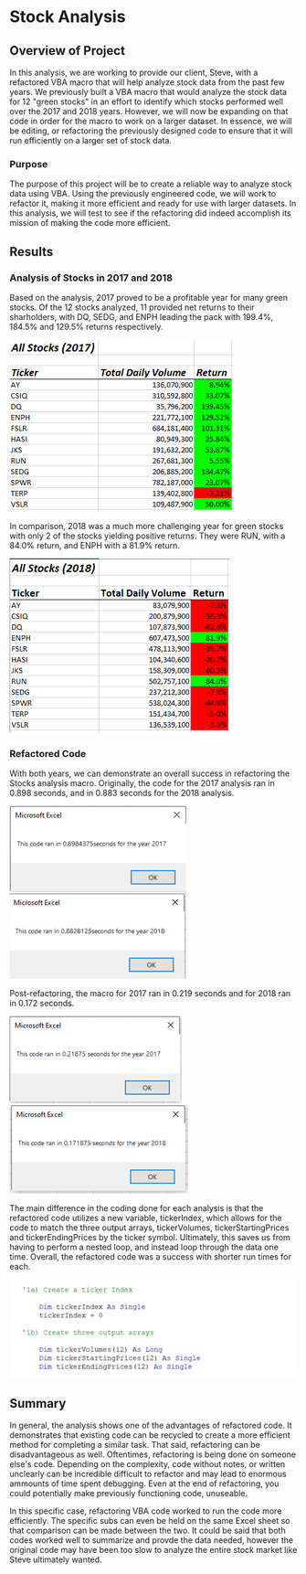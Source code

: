 # Stock Analysis

## Overview of Project

In this analysis, we are working to provide our client, Steve, with a refactored VBA macro that will help analyze stock data from the past few years.
We previously built a VBA macro that would analyze the stock data for 12 "green stocks" in an effort to identify which stocks performed well over the
2017 and 2018 years. However, we will now be expanding on that code in order for the macro to work on a larger dataset. In essence, we will be editing,
or refactoring the previously designed code to ensure that it will run efficiently on a larger set of stock data.

### Purpose

The purpose of this project will be to create a reliable way to analyze stock data using VBA. Using the previously engineered code, we will work to
refactor it, making it more efficient and ready for use with larger datasets. In this analysis, we will test to see if the refactoring did indeed
accomplish its mission of making the code more efficient. 

## Results

### Analysis of Stocks in 2017 and 2018

Based on the analysis, 2017 proved to be a profitable year for many green stocks. Of the 12 stocks analyzed, 11 provided net returns to their
sharholders, with DQ, SEDG, and ENPH leading the pack with 199.4%, 184.5% and 129.5% returns respectively. 

![This is an image](https://github.com/jstawarz/stock-analysis/blob/main/Resources/AllStocks_2017.PNG)

In comparison, 2018 was a much more challenging year for green stocks with only 2 of the stocks yielding positive returns. They were RUN,
with a 84.0% return, and ENPH with a 81.9% return.

![This is an image](https://github.com/jstawarz/stock-analysis/blob/main/Resources/AllStocks_2018.PNG)

### Refactored Code

With both years, we can demonstrate an overall success in refactoring the Stocks analysis macro. Originally, the code for the 2017 analysis ran
in 0.898 seconds, and in 0.883 seconds for the 2018 analysis. 

![This is an image](https://github.com/jstawarz/stock-analysis/blob/main/Resources/Original_2017.PNG)
![This is an image](https://github.com/jstawarz/stock-analysis/blob/main/Resources/Original_2018.PNG)

Post-refactoring, the macro for 2017 ran in 0.219 seconds and for 2018 ran in 0.172 seconds.

![This is an image](https://github.com/jstawarz/stock-analysis/blob/main/Resources/VBA_Challenge_2017.PNG)
![This is an image](https://github.com/jstawarz/stock-analysis/blob/main/Resources/VBA_Challenge_2018.PNG)


The main difference in the coding done for each analysis is that the refactored code utilizes a new variable, tickerIndex, which allows for
the code to match the three output arrays, tickerVolumes, tickerStartingPrices and tickerEndingPrices by the ticker symbol. Ultimately,
this saves us from having to perform a nested loop, and instead loop through the data one time. Overall, the refactored code was a success
with shorter run times for each.

![This is an image](https://github.com/jstawarz/stock-analysis/blob/main/Resources/Refactored_Code.PNG)

## Summary

In general, the analysis shows one of the advantages of refactored code. It demonstrates that existing code can be recycled to create a more
efficient method for completing a similar task. That said, refactoring can be disadvantageous as well. Oftentimes, refactoring is being 
done on someone else's code. Depending on the complexity, code without notes, or written unclearly can be incredible difficult to refactor 
and may lead to enormous ammounts of time spent debugging. Even at the end of refactoring, you could potentially make previously functioning code,
unuseable. 

In this specific case, refactoring VBA code worked to run the code more efficiently. The specific subs can even be held on the same Excel sheet
so that comparison can be made between the two. It could be said that both codes worked well to summarize and provde the data needed, however
the original code may have been too slow to analyze the entire stock market like Steve ultimately wanted. 
